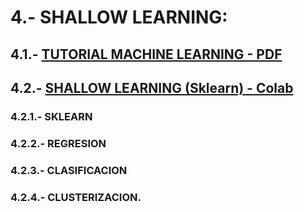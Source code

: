 # 4.- SHALLOW LEARNING: 

## 4.1.- [TUTORIAL MACHINE LEARNING - PDF](https://drive.google.com/file/d/1vlrIB92ChrjEwTwYTaxRBMtF66snn6eO/view)

## 4.2.-  [SHALLOW LEARNING (Sklearn) - Colab](https://colab.research.google.com/drive/1shW83I8RQktlwxXn4wHjWYbcM5tsYuTf)

###  4.2.1.- SKLEARN  

###  4.2.2.- REGRESION 

###  4.2.3.- CLASIFICACION 

###  4.2.4.- CLUSTERIZACION.

